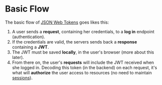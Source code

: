 # Basic Flow
The basic flow of [JSON Web Tokens](https://en.wikipedia.org/wiki/JSON_Web_Token) goes likes this:

1. A user sends a **request**, containing her credentials, to a **log in** endpoint (authentication).
2. If the credentials are valid, the servers sends back a **response** containing a **JWT**.
3. The JWT must be saved **locally**, in the user's browser (more about this later).
4. From there on, the user's **requests** will include the JWT received when she logged in. Decoding this token (in the backend) on each request, it's what will **authorize** the user access to resources (no need to maintain [sessions](https://en.wikipedia.org/wiki/Session_(computer_science))).